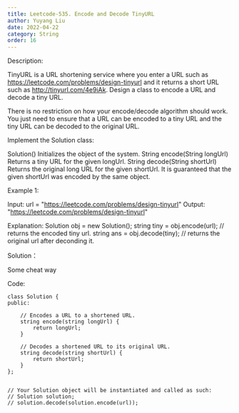 ```yaml
---
title: Leetcode-535. Encode and Decode TinyURL
author: Yuyang Liu
date: 2022-04-22
category: String
order: 16
---
```

Description:

TinyURL is a URL shortening service where you enter a URL such as https://leetcode.com/problems/design-tinyurl and it returns a short URL such as http://tinyurl.com/4e9iAk. Design a class to encode a URL and decode a tiny URL.

There is no restriction on how your encode/decode algorithm should work. You just need to ensure that a URL can be encoded to a tiny URL and the tiny URL can be decoded to the original URL.

Implement the Solution class:

Solution() Initializes the object of the system.
String encode(String longUrl) Returns a tiny URL for the given longUrl.
String decode(String shortUrl) Returns the original long URL for the given shortUrl. It is guaranteed that the given shortUrl was encoded by the same object.
 

Example 1:

Input: url = "https://leetcode.com/problems/design-tinyurl"
Output: "https://leetcode.com/problems/design-tinyurl"

Explanation:
Solution obj = new Solution();
string tiny = obj.encode(url); // returns the encoded tiny url.
string ans = obj.decode(tiny); // returns the original url after deconding it.

Solution：

Some cheat way



Code: 

``` c++?linenums
class Solution {
public:

    // Encodes a URL to a shortened URL.
    string encode(string longUrl) {
        return longUrl;
    }

    // Decodes a shortened URL to its original URL.
    string decode(string shortUrl) {
        return shortUrl;
    }
};


// Your Solution object will be instantiated and called as such:
// Solution solution;
// solution.decode(solution.encode(url));

```